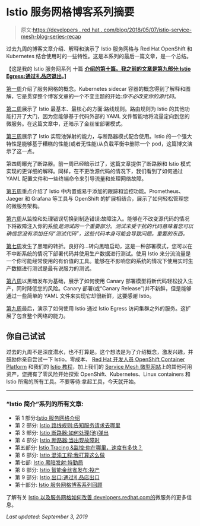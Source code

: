 # Istio 服务网格博客系列摘要

> 原文:[https://developers . red hat . com/blog/2018/05/07/istio-service-mesh-blog-series-recap](https://developers.redhat.com/blog/2018/05/07/istio-service-mesh-blog-series-recap)

过去九周的博客文章介绍、解释和演示了 Istio 服务网格与 Red Hat OpenShift 和 Kubernetes 结合使用时的一些特性。这是本系列的最后一篇文章，是一个总结。

【这是我的 Istio 服务网系列 十篇 **[介绍的第十篇。我之前的文章是](https://developers.redhat.com/topics/service-mesh/)[第九部分:Istio Egress:通过礼品店退出](https://developers.redhat.com/blog/2018/05/01/istio-egress-exit-through-the-gift-shop/)。]**

[第一周](https://developers.redhat.com/blog/2018/03/06/introduction-istio-makes-mesh-things/)介绍了服务网格的概念。Kubernetes sidecar 容器的概念得到了解释和图解，它是贯穿整个博客文章的一个不变主题的开始:*你不必改变你的源代码*。

[第二周](https://developers.redhat.com/blog/2018/03/13/istio-route-rules-service-requests/)展示了 Istio 最基本、最核心的方面:路线规则。路由规则为 Istio 的其他功能打开了大门，因为您能够基于代码外部的 YAML 文件智能地将流量定向到您的微服务。在这篇文章中，还暗示了金丝雀部署模式。

[第三周](https://developers.redhat.com/blog/2018/03/20/istio-circuit-breaker-pool-ejection/)展示了 Istio 实现池弹射的能力，与断路器模式配合使用。Istio 的一个强大特性是能够基于糟糕的性能(或者无性能)从负载平衡中删除一个 pod，这篇博文演示了这一点。

第四周曝光了断路器。前一周已经暗示过了，这篇文章提供了断路器和 Istio 模式实现的更详细的解释。同样，在不更改源代码的情况下，我们看到了如何通过 YAML 配置文件和一些终端命令来引导流量和处理网络故障。

[第五周](https://developers.redhat.com/blog/2018/04/03/istio-tracing-monitoring/)重点介绍了 Istio 中内置或易于添加的跟踪和监控功能。Prometheus、Jaeger 和 Grafana 等工具与 OpenShift 的扩展相结合，展示了如何轻松管理您的微服务架构。

[第六周](https://developers.redhat.com/blog/2018/04/10/istio-chaos-engineering/)从监控和处理错误切换到制造错误:故障注入。能够在不改变源代码的情况下将故障注入你的系统*是测试的一个重要部分。测试未受干扰的代码意味着您可以确信您没有添加任何“测试代码”，这些代码本身可能会导致问题。重要的东西。*

[第七周](https://developers.redhat.com/blog/2018/04/17/istio-dark-launch-secret-services/)发生了黑暗的转折。良好的...转向黑暗启动，这是一种部署模式，您可以在不中断系统的情况下部署代码并使用生产数据进行测试。使用 Istio 来分流流量是一个你可能经常使用的有价值的工具。能够在不影响您的系统的情况下使用实时生产数据进行测试是最有说服力的测试。

[第八周](https://developers.redhat.com/blog/2018/04/24/istio-smart-canary-launch/)以黑暗发布为基础，展示了如何使用 Canary 部署模型将新代码轻松投入生产，同时降低您的风险。Canary 部署(或“Canary Release”)并不新鲜，但是能够通过一些简单的 YAML 文件来实现它却很新鲜，这要感谢 Istio。

[第九周](https://developers.redhat.com/blog/2018/05/01/istio-egress-exit-through-the-gift-shop/)最后，演示了如何使用 Istio 通过 Istio Egress 访问集群之外的服务。这扩展了包含整个网络的能力。

## 你自己试试

过去的九周不是深度潜水，也不打算是。这个想法是为了介绍概念，激发兴趣，并鼓励你亲自尝试一下 Istio。零成本、 [Red Hat 开发人员 OpenShift Container Platform](https://www.openshift.com/products/container-platform/trial/) 和我们的 [Istio 教程](https://github.com/redhat-developer-demos/istio-tutorial)，加上我们的 [Service Mesh 微型网站](https://developers.redhat.com/topics/service-mesh/)上的其他可用资产，您拥有了零风险开始探索 OpenShift、Kubernetes、Linux containers 和 Istio 所需的所有工具。不要等待:拿起工具，今天就开始。

* * *

### “Istio 简介”系列的所有文章:

*   第 1 部分:[Istio 服务网格介绍](https://developers.redhat.com/topics/service-mesh/)
*   第 2 部分: [Istio 路线规则:告知服务请求去哪里](https://developers.redhat.com/blog/2018/03/13/istio-route-rules-service-requests/)
*   第 3 部分: [Istio 断路器:如何处理(池)弹出](https://developers.redhat.com/blog/2018/03/20/istio-circuit-breaker-pool-ejection/)
*   第 4 部分: [Istio 断路器:当出现故障时](https://developers.redhat.com/blog/2018/03/27/istio-circuit-breaker-when-failure-is-an-option/)
*   第五部分: [Istio Tracing &监控:你在哪里，速度有多快？](https://developers.redhat.com/blog/2018/04/03/istio-tracing-monitoring/)
*   第 6 部分: [Istio 混沌工程:我打算这么做](https://developers.redhat.com/blog/2018/04/10/istio-chaos-engineering/)
*   第七部: [Istio 黑暗发射:特勤局](https://developers.redhat.com/blog/2018/04/17/istio-dark-launch-secret-services/)
*   第 8 部分: [Istio 智能金丝雀发布:投产](https://developers.redhat.com/blog/2018/04/24/istio-smart-canary-launch/)
*   第 9 部分: [Istio 出口:通过礼品店出口](https://developers.redhat.com/blog/2018/05/01/istio-egress-exit-through-the-gift-shop/)
*   第十部分: [Istio 服务网格博客系列回顾](https://developers.redhat.com/blog/2018/05/07/istio-service-mesh-blog-series-recap/)

了解有关 [Istio 以及服务网格如何改善 developers.redhat.com](https://developers.redhat.com/topics/service-mesh/)[的](https://developers.redhat.com)微服务的更多信息。

*Last updated: September 3, 2019*